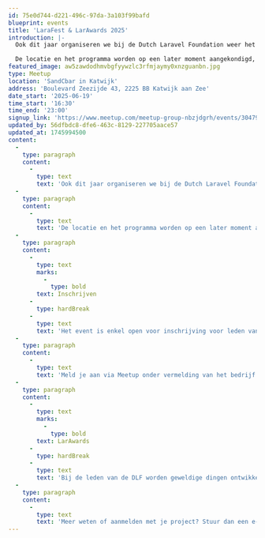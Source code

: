 ```yaml
---
id: 75e0d744-d221-496c-97da-3a103f99bafd
blueprint: events
title: 'LaraFest & LarAwards 2025'
introduction: |-
  Ook dit jaar organiseren we bij de Dutch Laravel Foundation weer het mooiste en meest unieke Laravel / Tech feestje van Nederland: LaraFest!

  De locatie en het programma worden op een later moment aangekondigd, maar je kunt er van uit gaan dat we het strand weer opzoeken.
featured_image: aw5zawdodhmvbgfyywzlc3rfmjaymy0xnzguanbn.jpg
type: Meetup
location: 'SandCbar in Katwijk'
address: 'Boulevard Zeezijde 43, 2225 BB Katwijk aan Zee'
date_start: '2025-06-19'
time_start: '16:30'
time_end: '23:00'
signup_link: 'https://www.meetup.com/meetup-group-nbzjdgrh/events/304792628/'
updated_by: 56dfbdc8-dfe6-463c-8129-227705aace57
updated_at: 1745994500
content:
  -
    type: paragraph
    content:
      -
        type: text
        text: 'Ook dit jaar organiseren we bij de Dutch Laravel Foundation weer het mooiste en meest unieke Laravel / Tech feestje van Nederland: LaraFest!'
  -
    type: paragraph
    content:
      -
        type: text
        text: 'De locatie en het programma worden op een later moment aangekondigd, maar je kunt er van uit gaan dat we het strand weer opzoeken.'
  -
    type: paragraph
    content:
      -
        type: text
        marks:
          -
            type: bold
        text: Inschrijven
      -
        type: hardBreak
      -
        type: text
        text: 'Het event is enkel open voor inschrijving voor leden van de Dutch Laravel Foundation. LaraFest is 100% gratis voor developers van de Dutch Laravel Foundation leden!'
  -
    type: paragraph
    content:
      -
        type: text
        text: 'Meld je aan via Meetup onder vermelding van het bedrijf (DLF lid) namens wie je komt. Tot 19 juni!'
  -
    type: paragraph
    content:
      -
        type: text
        marks:
          -
            type: bold
        text: LarAwards
      -
        type: hardBreak
      -
        type: text
        text: 'Bij de leden van de DLF worden geweldige dingen ontwikkeld met Laravel! Graag nodigen we alle leden uit om zich aan te melden om tijdens LaraFest een Laravel project uit te lichten waar men trots op is. Vertel in een korte presentatie van 10 minuten wat jullie project bijzonder maakt en welke technische uitdagingen daarbij moesten worden getackled en maak kans op de LarAward, een publieksprijs van de Dutch Laravel Foundation.'
  -
    type: paragraph
    content:
      -
        type: text
        text: 'Meer weten of aanmelden met je project? Stuur dan een e-mail aan chris@dutchlaravelfoundation.nl!'
---
```

